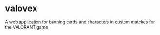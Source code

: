 # valovex
A web application for banning cards and characters in custom matches for the VALORANT game

